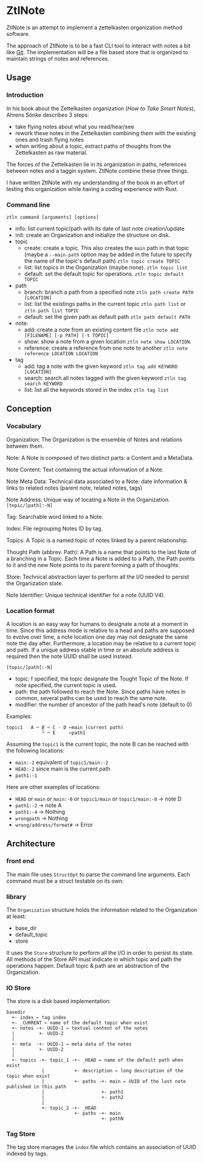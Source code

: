 # ZtlNote

ZtlNote is an attempt to implement a zettelkasten organization method software. 

The approach of ZtlNote is to be a fast CLI tool to interact with notes a bit like [Git](https://git-scm.com/). 
The implementation will be a file based store that is organized to maintain strings of notes and references.

## Usage

### Introduction

In his book about the Zettelkasten organization (*How to Take Smart Notes*), Ahrens Sönke describes 3 steps:

- take flying notes about what you read/hear/see 
- rework these notes in the Zettelkasten combining them with the existing ones and trash flying notes
- when writing about a topic, extract paths of thoughts from the Zettelkasten as raw material.

The forces of the Zettelkasten lie in its organization in paths, references between notes and a taggin system. ZtlNote combine these three things.

I have written ZtlNote with my understanding of the book in an effort of testing this organization while having a coding experience with Rust.

### Command line

    ztln command [arguments] [options]

 * info: list current topic/path with its date of last note creation/update
 * init: create an Organization and initialize the structure on disk.
 * topic
    * create: create a topic. This also creates the `main` path in that topic (maybe a `--main-path` option may be added in the future to specify the name of the topic's default path) `ztln topic create TOPIC`
    * list: list topics in the Organization (maybe none). `ztln topic list`
    * default: set the default topic for operations. `ztln topic default TOPIC`
 * path
    * branch: branch a path from a specified note `ztln path create PATH [LOCATION]`
    * list: list the existings paths in the current topic `ztln path list` or `ztln path list TOPIC`
    * default: set the given path as default path `ztln path default PATH`
 * note:
    * add: create a note from an existing content file `ztln note add [FILENAME] [-p PATH] [-t TOPIC]`
    * show: show a note from a given location `ztln note show LOCATION`.
    * reference: create a reference from one note to another `ztln note reference LOCATION LOCATION`
 * tag
    * add: tag a note with the given keyword `ztln tag add KEYWORD [LOCATION]`
    * search: search all notes tagged with the given keyword `ztln tag search KEYWORD`
    * list: list all the keywords stored in the index `ztln tag list`

## Conception 

### Vocabulary

Organization:
    The Organization is the ensemble of Notes and relations between them.

Note:
    A Note is composed of two distinct parts: a Content and a MetaData.

Note Content:
    Text containing the actual information of a Note. 

Note Meta Data:
    Technical data associated to a Note: date information & links to related notes (parent note, related notes, tags)

Note Address:
    Unique way of locating a Note in the Organization. `[topic/]path[:-N]`

Tag:
    Searchable word linked to a Note.

Index:
    File regrouping Notes ID by tag.

Topics:
    A Topic is a named topic of notes linked by a parent relationship.

Thought Path (abbrev. Path):
    A Path is a name that points to the last Note of a branching in a Topic. Each time a Note is added to a Path, the Path points to it and the new Note points to its parent forming a path of thoughts.

Store:
    Technical abstraction layer to perform all the I/O needed to persist the Organization state.

Note Identifier:
    Unique technical identifier for a note (UUID V4).

### Location format

A location is an easy way for humans to designate a note at a moment in time. Since this address mode is relative to a head and paths are supposed to evolve over time, a note location one day may not designate the same note the day after. Furthermore, a location may be relative to a current topic and path. If a unique address stable in time or an absolute address is required then the note UUID shall be used instead. 

`[topic/]path[:-N]`

 - topic: f specified, the topic designate the Tought Topic of the Note. If note specified, the current topic is used.
 - path: the path followed to reach the Note. Since paths have notes in common, several paths can be used to reach the same note.
 - modifier: the number of ancestor of the path head's note (default to 0)

 Examples:
    
    topic1   A ─ B ─ C - D ←main (current path)
                 └ ─ E     ←path1

Assuming the `topic1` is the current topic, the note B can be reached with the following locations:

 * `main:-2` equivalent of `topic1/main:-2`
 * `HEAD:-2` since main is the current path
 * `path1:-1`

Here are other examples of locations:

 * `HEAD` or `main` or `main:-0` or `topic1/main` or `topic1/main:-0` → note D
 * `path1:-2` → note A
 * `path1:-4` → Nothing
 * `wrongpath` → Nothing
 * `wrong/address/format#` → Error


## Architecture

### front end

The main file uses `StructOpt` to parse the command line arguments. Each command must be a struct testable on its own:

### library

The `Organization` structure holds the information related to the Organization at least:
 * base_dir
 * default_topic
 * store

 It uses the `Store` structure to perform all the I/O in order to persist its state. All methods of the Store API must indicate in which topic and path the operations happen. Default topic & path are an abstraction of the Organization.

### IO Store

The store is a disk based implementation:

```
basedir
  +- index ← tag index
  +- _CURRENT ← name of the default topic when exist
  +- notes -+- UUID-1 ← textual content of the notes
  |         +- UUID-2
  |
  +- meta  -+- UUID-1 ← meta data of the notes
  |         +- UUID-2  
  |
  +- topics -+- topic_1 -+- _HEAD ← name of the default path when exist
             |           +- description ← long description of the topic when exist
             |           +- paths -+- main ← UUID of the last note published in this path
             |                     +- path1
             |                     +- path2
             |
             +- topic_2 -+- _HEAD
                         +- paths -+- main
                                   +- pathN
```

### Tag Store

The tag store manages the `index` file which contains an association of UUID indexed by tags.
